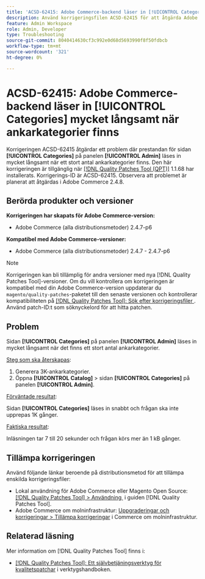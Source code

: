 ```yaml
---
title: 'ACSD-62415: Adobe Commerce-backend läser in [!UICONTROL Categories] mycket långsamt'
description: Använd korrigeringsfilen ACSD-62415 för att åtgärda Adobe Commerce-problemet där prestandan för sidan [!UICONTROL Categories] på panelen [!UICONTROL Admin] läses in mycket långsamt när det finns ett stort antal ankarkategorier.
feature: Admin Workspace
role: Admin, Developer
type: Troubleshooting
source-git-commit: 8040414630cf3c992e0d68d5693990f8f50fdbcb
workflow-type: tm+mt
source-wordcount: '321'
ht-degree: 0%

---
```



# ACSD-62415: Adobe Commerce-backend läser in **[!UICONTROL Categories]** mycket långsamt när ankarkategorier finns

Korrigeringen ACSD-62415 åtgärdar ett problem där prestandan för sidan **[!UICONTROL Categories]** på panelen **[!UICONTROL Admin]** läses in mycket långsamt när ett stort antal ankarkategorier finns. Den här korrigeringen är tillgänglig när [[!DNL Quality Patches Tool (QPT)]](/help/tools/quality-patches-tool/quality-patches-tool-to-self-serve-quality-patches.md) 1.1.68 har installerats. Korrigerings-ID är ACSD-62415. Observera att problemet är planerat att åtgärdas i Adobe Commerce 2.4.8.

## Berörda produkter och versioner

**Korrigeringen har skapats för Adobe Commerce-version:**

* Adobe Commerce (alla distributionsmetoder) 2.4.7-p6

**Kompatibel med Adobe Commerce-versioner:**

* Adobe Commerce (alla distributionsmetoder) 2.4.7 - 2.4.7-p6

>[!NOTE]
>
>Korrigeringen kan bli tillämplig för andra versioner med nya [!DNL Quality Patches Tool]-versioner. Om du vill kontrollera om korrigeringen är kompatibel med din Adobe Commerce-version uppdaterar du `magento/quality-patches`-paketet till den senaste versionen och kontrollerar kompatibiliteten på [[!DNL Quality Patches Tool]: Sök efter korrigeringsfiler &#x200B;](https://experienceleague.adobe.com/tools/commerce-quality-patches/index.html?lang=sv-SE). Använd patch-ID:t som söknyckelord för att hitta patchen.

## Problem

Sidan **[!UICONTROL Categories]** på panelen **[!UICONTROL Admin]** läses in mycket långsamt när det finns ett stort antal ankarkategorier.

<u>Steg som ska återskapas</u>:

1. Generera 3K-ankarkategorier.
1. Öppna **[!UICONTROL Catalog]** > sidan **[!UICONTROL Categories]** på panelen **[!UICONTROL Admin]**.

<u>Förväntade resultat</u>:

Sidan **[!UICONTROL Categories]** läses in snabbt och frågan ska inte upprepas 1K gånger.

<u>Faktiska resultat</u>:

Inläsningen tar 7 till 20 sekunder och frågan körs mer än 1 kB gånger.

## Tillämpa korrigeringen

Använd följande länkar beroende på distributionsmetod för att tillämpa enskilda korrigeringsfiler:

* Lokal användning för Adobe Commerce eller Magento Open Source: [[!DNL Quality Patches Tool] > Användning &#x200B;](/help/tools/quality-patches-tool/usage.md) i guiden [!DNL Quality Patches Tool].
* Adobe Commerce om molninfrastruktur: [Uppgraderingar och korrigeringar > Tillämpa korrigeringar](https://experienceleague.adobe.com/docs/commerce-cloud-service/user-guide/develop/upgrade/apply-patches.html?lang=sv-SE) i Commerce om molninfrastruktur.

## Relaterad läsning

Mer information om [!DNL Quality Patches Tool] finns i:

* [[!DNL Quality Patches Tool]: Ett självbetjäningsverktyg för kvalitetspatchar](/help/tools/quality-patches-tool/quality-patches-tool-to-self-serve-quality-patches.md) i verktygshandboken.
